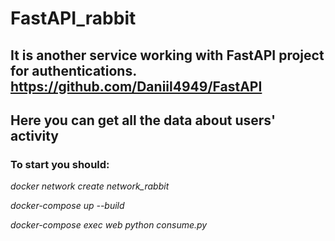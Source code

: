 # FastAPI_rabbit
## It is another service working with FastAPI project for authentications. https://github.com/Daniil4949/FastAPI
## Here you can get all the data about users' activity
### To start you should:
*docker network create network_rabbit*

*docker-compose up --build*

*docker-compose exec web python consume.py*
